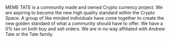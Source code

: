 MEME TATE is a community made and owned Crypto currency project.
We are aspiring to become the new high quality standard within the Crypto Space.
A group of like minded individuals have come together to create the new golden standard of what a community should have to offer.
We have a 0% tax on both buy and sell orders. We are in no way affiliated with Andrew Tate or the Tate family.
